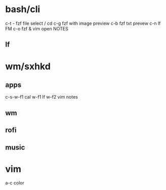 # bash/cli
c-t - fzf file select / cd
c-g fzf with image preview
c-b fzf txt prevew
c-n lf FM
c-o fzf & vim open NOTES

## lf

# wm/sxhkd
## apps
c-s-w-f1 cal
w-f1 lf
w-f2 vim notes
## wm
## rofi
## music

# vim
a-c color
